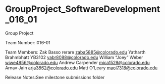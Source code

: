 # GroupProject_SoftwareDevelopment_016_01
Group Project

Team Number: 016-01

Team Members:
Zak Basso rerare zaba5885@colorado.edu
Yatharth Brahmbhatt YB3102 yabr8088@colorado.edu
William “Joey” Weber wiwe4856@colorado.edu 
Andrew Carpender mica1528@colorado.edu
Arnav Jain arja3862@colorado.edu
Matt O'Leary maol7318@colorado.edu

Release Notes:See milestone submissions folder
